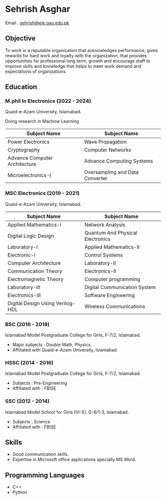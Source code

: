 # Sehrish Asghar

Email : sehrish@ele.qau.edu.pk

## Objective

To work in a reputable organization that acknowledges performance, gives rewards for hard work and loyalty with the organization, that provides opportunities for professional long term, growth and encourage staff to improve skills and knowledge that helps to meet work demand and expectations of organizations.

## Education

### M.phil In Electronics (2022 - 2024)
Quaid-e-Azam University, Islamabad.

Doing research in Machine Learning

| Subject Name | Subject Name |
| ------------ | ------------ |
| Power Electronics | Wave Propagation |
| Cryptography | Computer Networks |
| Advance Computer Architecture | Advance Computing Systems |
| Microelectronics-I | Oversampling and Data Converter |

### MSC Electronics (2019 - 2021)
Quaid-e-Azam University, Islamabad.

| Subject Name | Subject Name |
| ------------ | ------------ |
| Applied Mathematics-I | Network Analysis |
| Digital Logic Design | Quantum And Physical Electronics |
| Laboratory-I | Applied Mathematics-II |
| Electronic-I | Control Systems |
| Computer Architecture | Laboratory-II |
| Communication Theory | Electronics-II |
| Electromagnetic Theory | Computer programming |
| Laboratory-III | Digital Communication System |
| Electronics-III | Software Engineering |
| Digital Design Using Verilog-HDL | Wireless Communications |

### BSC (2016 - 2018)
Islamabad Model Postgraduate College for Girls, F-7/2, Islamabad.
* Major subjects : Double Math, Physics.
* Affiliated with Quaid-e-Azam University, Islamabad.

### HSSC (2014 - 2016)
Islamabad Model Postgraduate College for Girls, F-7/2, Islamabad.
* Subjects : Pre-Engineering
* Affiliated with : FBISE

### SSC (2012 - 2014)
Islamabad Model School for Girls (VI-X), G-6/1-3, Islamabad.
* Subjects : Science
* Affiliated with : FBISE

## Skills
* Good communication skills.
* Expertise in Microsoft office applications specially MS Word.

## Programming Languages 
* C++
* Python 
